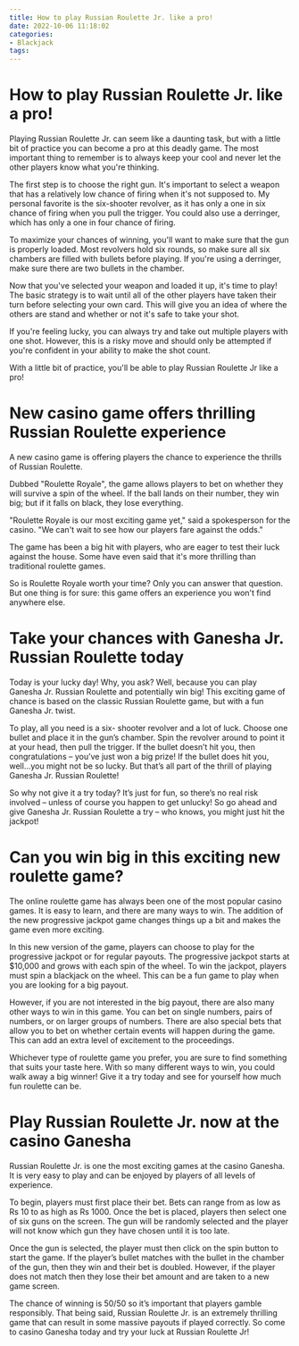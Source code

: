 ```yaml
---
title: How to play Russian Roulette Jr. like a pro!
date: 2022-10-06 11:18:02
categories:
- Blackjack
tags:
---
```



#  How to play Russian Roulette Jr. like a pro!

Playing Russian Roulette Jr. can seem like a daunting task, but with a little bit of practice you can become a pro at this deadly game. The most important thing to remember is to always keep your cool and never let the other players know what you're thinking.

The first step is to choose the right gun. It's important to select a weapon that has a relatively low chance of firing when it's not supposed to. My personal favorite is the six-shooter revolver, as it has only a one in six chance of firing when you pull the trigger. You could also use a derringer, which has only a one in four chance of firing.

To maximize your chances of winning, you'll want to make sure that the gun is properly loaded. Most revolvers hold six rounds, so make sure all six chambers are filled with bullets before playing. If you're using a derringer, make sure there are two bullets in the chamber.

Now that you've selected your weapon and loaded it up, it's time to play! The basic strategy is to wait until all of the other players have taken their turn before selecting your own card. This will give you an idea of where the others are stand and whether or not it's safe to take your shot.

If you're feeling lucky, you can always try and take out multiple players with one shot. However, this is a risky move and should only be attempted if you're confident in your ability to make the shot count.

With a little bit of practice, you'll be able to play Russian Roulette Jr like a pro!

#  New casino game offers thrilling Russian Roulette experience 

A new casino game is offering players the chance to experience the thrills of Russian Roulette.

Dubbed "Roulette Royale", the game allows players to bet on whether they will survive a spin of the wheel. If the ball lands on their number, they win big; but if it falls on black, they lose everything.

"Roulette Royale is our most exciting game yet," said a spokesperson for the casino. "We can't wait to see how our players fare against the odds."

The game has been a big hit with players, who are eager to test their luck against the house. Some have even said that it's more thrilling than traditional roulette games.

So is Roulette Royale worth your time? Only you can answer that question. But one thing is for sure: this game offers an experience you won't find anywhere else.

#  Take your chances with Ganesha Jr. Russian Roulette today 

Today is your lucky day! Why, you ask? Well, because you can play Ganesha Jr. Russian Roulette and potentially win big! This exciting game of chance is based on the classic Russian Roulette game, but with a fun Ganesha Jr. twist. 

To play, all you need is a six- shooter revolver and a lot of luck. Choose one bullet and place it in the gun’s chamber. Spin the revolver around to point it at your head, then pull the trigger. If the bullet doesn’t hit you, then congratulations – you’ve just won a big prize! If the bullet does hit you, well…you might not be so lucky. But that’s all part of the thrill of playing Ganesha Jr. Russian Roulette! 

So why not give it a try today? It’s just for fun, so there’s no real risk involved – unless of course you happen to get unlucky! So go ahead and give Ganesha Jr. Russian Roulette a try – who knows, you might just hit the jackpot!

#  Can you win big in this exciting new roulette game? 

The online roulette game has always been one of the most popular casino games. It is easy to learn, and there are many ways to win. The addition of the new progressive jackpot game changes things up a bit and makes the game even more exciting.

In this new version of the game, players can choose to play for the progressive jackpot or for regular payouts. The progressive jackpot starts at $10,000 and grows with each spin of the wheel. To win the jackpot, players must spin a blackjack on the wheel. This can be a fun game to play when you are looking for a big payout.

However, if you are not interested in the big payout, there are also many other ways to win in this game. You can bet on single numbers, pairs of numbers, or on larger groups of numbers. There are also special bets that allow you to bet on whether certain events will happen during the game. This can add an extra level of excitement to the proceedings.

Whichever type of roulette game you prefer, you are sure to find something that suits your taste here. With so many different ways to win, you could walk away a big winner! Give it a try today and see for yourself how much fun roulette can be.

#  Play Russian Roulette Jr. now at the casino Ganesha

Russian Roulette Jr. is one the most exciting games at the casino Ganesha. It is very easy to play and can be enjoyed by players of all levels of experience.

To begin, players must first place their bet. Bets can range from as low as Rs 10 to as high as Rs 1000. Once the bet is placed, players then select one of six guns on the screen. The gun will be randomly selected and the player will not know which gun they have chosen until it is too late.

Once the gun is selected, the player must then click on the spin button to start the game. If the player’s bullet matches with the bullet in the chamber of the gun, then they win and their bet is doubled. However, if the player does not match then they lose their bet amount and are taken to a new game screen.

The chance of winning is 50/50 so it’s important that players gamble responsibly. That being said, Russian Roulette Jr. is an extremely thrilling game that can result in some massive payouts if played correctly. So come to casino Ganesha today and try your luck at Russian Roulette Jr!